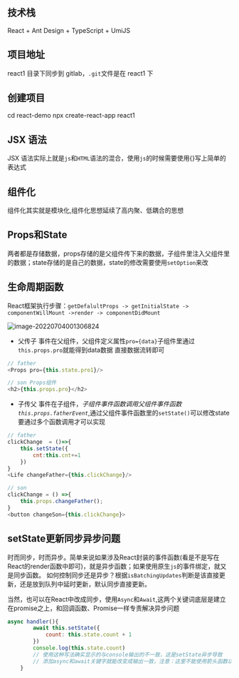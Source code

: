 ## 技术栈

React + Ant Design + TypeScript + UmiJS

## 项目地址

react1 目录下同步到 gitlab，`.git`文件是在 react1 下

## 创建项目

cd react-demo
npx create-react-app react1

## JSX 语法

JSX 语法实际上就是`js`和`HTML`语法的混合，使用`js`的时候需要使用{}写上简单的表达式

## 组件化

组件化其实就是模块化,组件化思想延续了高内聚、低耦合的思想

## Props和State
两者都是存储数据，props存储的是父组件传下来的数据，子组件里注入父组件里的数据；state存储的是自己的数据，state的修改需要使用`setOption`来改

## 生命周期函数
React框架执行步骤：`getDefalultProps -> getInitialState -> componentWillMount ->render -> componentDidMount`

![image-20220704001306824](https://tva1.sinaimg.cn/large/e6c9d24egy1h3u6ya97i4j20n50p275d.jpg)
+ 父传子
事件在父组件，父组件定义属性`pro={data}`子组件里通过`this.props.pro`就能得到data数据
直接数据流转即可
```javascript
// father
<Props pro={this.state.pro1}/>

// son Props组件
<h2>{this.props.pro}</h2>
```
+ 子传父
事件在子组件，*子组件事件函数调用父组件事件函数`this.props.fatherEvent`*,通过父组件事件函数里的`setState()`可以修改state
要通过多个函数调用才可以实现
```javascript
// father
clickChange  = ()=>{
    this.setState({
        cnt:this.cnt+=1
    })
}
<Life changeFather={this.clickChange}/>

// son
clickChange = () =>{
    this.props.changeFather();
}
<button changeSon={this.clickChange}>
```
## setState更新同步异步问题
时而同步，时而异步。简单来说如果涉及React封装的事件函数(看是不是写在React的render函数中即可)，就是异步函数；如果使用原生`js`的事件绑定，就又是同步函数。
如何控制同步还是异步？根据`isBatchingUpdates`判断是该直接更新，还是放到队列中延时更新，默认同步直接更新。


当然，也可以在React中改成同步，使用`Async`和`Await`,这两个关键词底层是建立在promise之上，和回调函数、Promise一样专责解决异步问题

```javascript
async handler(){ 
        await this.setState({
            count: this.state.count + 1
        })
        console.log(this.state.count)
        // 使用这种写法确实显示的与console输出的不一致，这是setState异步导致
        // 添加async和await关键字就能改变成输出一致，注意：这里不能使用箭头函数以及需要bind(this)
    }
```
